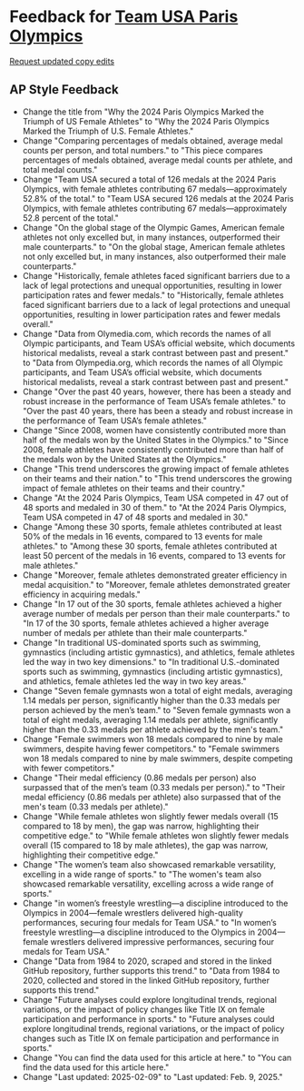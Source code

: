 # Feedback for [Team USA Paris Olympics](https://yiren54610.github.io/MVP/olympics.html)

[Request updated copy edits](https://github.com/jsoma/data-studio-projects-2024/issues/new/choose)

## AP Style Feedback

- Change the title from "Why the 2024 Paris Olympics Marked the Triumph of US Female Athletes" to "Why the 2024 Paris Olympics Marked the Triumph of U.S. Female Athletes."
- Change "Comparing percentages of medals obtained, average medal counts per person, and total numbers." to "This piece compares percentages of medals obtained, average medal counts per athlete, and total medal counts."
- Change "Team USA secured a total of 126 medals at the 2024 Paris Olympics, with female athletes contributing 67 medals—approximately 52.8% of the total." to "Team USA secured 126 medals at the 2024 Paris Olympics, with female athletes contributing 67 medals—approximately 52.8 percent of the total."
- Change "On the global stage of the Olympic Games, American female athletes not only excelled but, in many instances, outperformed their male counterparts." to "On the global stage, American female athletes not only excelled but, in many instances, also outperformed their male counterparts."
- Change "Historically, female athletes faced significant barriers due to a lack of legal protections and unequal opportunities, resulting in lower participation rates and fewer medals." to "Historically, female athletes faced significant barriers due to a lack of legal protections and unequal opportunities, resulting in lower participation rates and fewer medals overall."
- Change "Data from Olymedia.com, which records the names of all Olympic participants, and Team USA’s official website, which documents historical medalists, reveal a stark contrast between past and present." to "Data from Olympedia.org, which records the names of all Olympic participants, and Team USA’s official website, which documents historical medalists, reveal a stark contrast between past and present."
- Change "Over the past 40 years, however, there has been a steady and robust increase in the performance of Team USA’s female athletes." to "Over the past 40 years, there has been a steady and robust increase in the performance of Team USA’s female athletes."
- Change "Since 2008, women have consistently contributed more than half of the medals won by the United States in the Olympics." to "Since 2008, female athletes have consistently contributed more than half of the medals won by the United States at the Olympics."
- Change "This trend underscores the growing impact of female athletes on their teams and their nation." to "This trend underscores the growing impact of female athletes on their teams and their country."
- Change "At the 2024 Paris Olympics, Team USA competed in 47 out of 48 sports and medaled in 30 of them." to "At the 2024 Paris Olympics, Team USA competed in 47 of 48 sports and medaled in 30."
- Change "Among these 30 sports, female athletes contributed at least 50% of the medals in 16 events, compared to 13 events for male athletes." to "Among these 30 sports, female athletes contributed at least 50 percent of the medals in 16 events, compared to 13 events for male athletes."
- Change "Moreover, female athletes demonstrated greater efficiency in medal acquisition." to "Moreover, female athletes demonstrated greater efficiency in acquiring medals."
- Change "In 17 out of the 30 sports, female athletes achieved a higher average number of medals per person than their male counterparts." to "In 17 of the 30 sports, female athletes achieved a higher average number of medals per athlete than their male counterparts."
- Change "In traditional US-dominated sports such as swimming, gymnastics (including artistic gymnastics), and athletics, female athletes led the way in two key dimensions." to "In traditional U.S.-dominated sports such as swimming, gymnastics (including artistic gymnastics), and athletics, female athletes led the way in two key areas."
- Change "Seven female gymnasts won a total of eight medals, averaging 1.14 medals per person, significantly higher than the 0.33 medals per person achieved by the men’s team." to "Seven female gymnasts won a total of eight medals, averaging 1.14 medals per athlete, significantly higher than the 0.33 medals per athlete achieved by the men's team."
- Change "Female swimmers won 18 medals compared to nine by male swimmers, despite having fewer competitors." to "Female swimmers won 18 medals compared to nine by male swimmers, despite competing with fewer competitors."
- Change "Their medal efficiency (0.86 medals per person) also surpassed that of the men’s team (0.33 medals per person)." to "Their medal efficiency (0.86 medals per athlete) also surpassed that of the men's team (0.33 medals per athlete)."
- Change "While female athletes won slightly fewer medals overall (15 compared to 18 by men), the gap was narrow, highlighting their competitive edge." to "While female athletes won slightly fewer medals overall (15 compared to 18 by male athletes), the gap was narrow, highlighting their competitive edge."
- Change "The women’s team also showcased remarkable versatility, excelling in a wide range of sports." to "The women's team also showcased remarkable versatility, excelling across a wide range of sports."
- Change "in women’s freestyle wrestling—a discipline introduced to the Olympics in 2004—female wrestlers delivered high-quality performances, securing four medals for Team USA." to "In women’s freestyle wrestling—a discipline introduced to the Olympics in 2004—female wrestlers delivered impressive performances, securing four medals for Team USA."
- Change "Data from 1984 to 2020, scraped and stored in the linked GitHub repository, further supports this trend." to "Data from 1984 to 2020, collected and stored in the linked GitHub repository, further supports this trend."
- Change "Future analyses could explore longitudinal trends, regional variations, or the impact of policy changes like Title IX on female participation and performance in sports." to "Future analyses could explore longitudinal trends, regional variations, or the impact of policy changes such as Title IX on female participation and performance in sports."
- Change "You can find the data used for this article at here." to "You can find the data used for this article here."
- Change "Last updated: 2025-02-09" to "Last updated: Feb. 9, 2025."